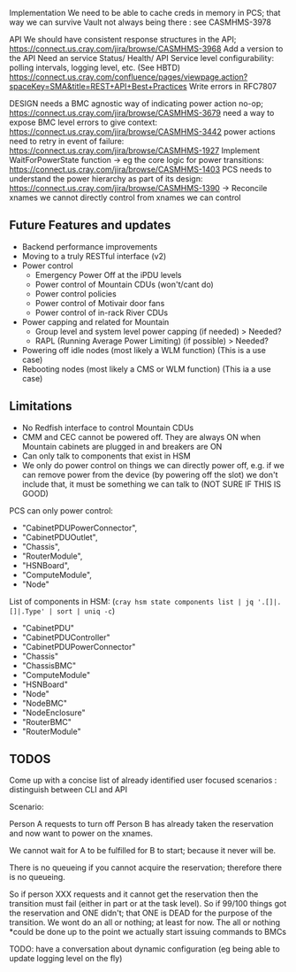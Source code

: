 Implementation
We need to be able to cache creds in memory in PCS; that way we can survive Vault not always being there : see CASMHMS-3978


API
We should have consistent response structures in the API; https://connect.us.cray.com/jira/browse/CASMHMS-3968
Add a version to the API
Need an service Status/ Health/ API
Service level configurability: polling intervals, logging level, etc. (See HBTD)
https://connect.us.cray.com/confluence/pages/viewpage.action?spaceKey=SMA&title=REST+API+Best+Practices
Write errors in RFC7807


DESIGN
needs a BMC agnostic way of indicating power action no-op; https://connect.us.cray.com/jira/browse/CASMHMS-3679
need a way to expose BMC level errors to give context: https://connect.us.cray.com/jira/browse/CASMHMS-3442
power actions need to retry in event of failure: https://connect.us.cray.com/jira/browse/CASMHMS-1927
Implement WaitForPowerState function -> eg the core logic for power transitions: https://connect.us.cray.com/jira/browse/CASMHMS-1403 
PCS needs to understand the power hierarchy as part of its design: https://connect.us.cray.com/jira/browse/CASMHMS-1390 -> Reconcile xnames we cannot directly control from xnames we can control



## Future Features and updates

* Backend performance improvements
* Moving to a truly RESTful interface (v2)
* Power control
  * Emergency Power Off at the iPDU levels
  * Power control of Mountain CDUs (won't/cant do)
  * Power control policies
  * Power control of Motivair door fans
  * Power control of in-rack River CDUs
* Power capping and related for Mountain
  * Group level and system level power capping (if needed) > Needed?
  * RAPL (Running Average Power Limiting) (if possible) > Needed?
* Powering off idle nodes (most likely a WLM function) (This is a use case)
* Rebooting nodes (most likely a CMS or WLM function) (This ia a use case)

## Limitations

* No Redfish interface to control Mountain CDUs
* CMM and CEC cannot be powered off. They are always ON when Mountain cabinets are plugged in and breakers are ON
* Can only talk to components that exist in HSM
* We only do power control on things we can directly power off, e.g. if we can remove power from the device (by powering off the slot) we don't include that, it must be something we can talk to (NOT SURE IF THIS IS GOOD)



PCS can only power control:

 * "CabinetPDUPowerConnector", 
 * "CabinetPDUOutlet", 
 * "Chassis", 
 * "RouterModule", 
 * "HSNBoard", 
 * "ComputeModule", 
 * "Node"


List of components in HSM:  (`cray hsm state components list | jq '.[]|.[]|.Type' | sort | uniq -c`)
 * "CabinetPDU"
 * "CabinetPDUController"
 * "CabinetPDUPowerConnector"
 * "Chassis"
 * "ChassisBMC"
 * "ComputeModule"
 * "HSNBoard"
 * "Node"
 * "NodeBMC"
 * "NodeEnclosure"
 * "RouterBMC"
 * "RouterModule"




## TODOS

Come up with a concise list of already identified user focused scenarios : distinguish between CLI and API


Scenario: 

Person A requests to turn off
Person B has already taken the reservation and now want to power on the xnames.

We cannot wait for A to be fulfilled for B to start; because it never will be.

There is no queueing if you cannot acquire the reservation; therefore there is no queueing.

So if person XXX requests and it cannot get the reservation then the transition must fail (either in part or at the task level). So if 99/100 things got the reservation and ONE didn't; that ONE is DEAD for the purpose of the transition.  We wont do an all or nothing; at least for now.   The all or nothing *could be done up to the point we actually start issuing commands to BMCs


TODO: have a conversation about dynamic configuration (eg being able to update logging level on the fly)